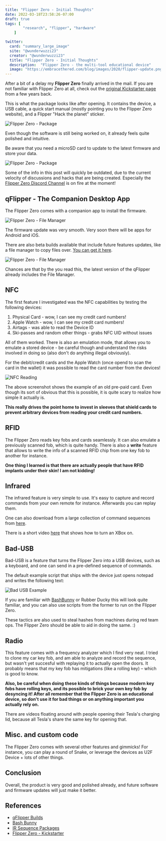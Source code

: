```yaml
---
title: "Flipper Zero - Initial Thoughts"
date: 2022-03-18T23:58:26-07:00
draft: true
tags: [
        "research", "flipper", "hardware"
    ]

twitter:
  card: "summary_large_image"
  site: "@wunderwuzzi23"
  creator: "@wunderwuzzi23"
  title: "Flipper Zero - Initial Thoughts"
  description:  "Flipper Zero - the multi-tool educational device"
  image: "https://embracethered.com/blog/images/2020/flipper-update.png"
---
```



After a bit of a delay my **Flipper Zero** finally arrived in the mail. If you are not familiar with Flipper Zero at all, check out the [original Kickstarter page](https://www.kickstarter.com/projects/flipper-devices/flipper-zero-tamagochi-for-hackers) from a few years back.

This is what the package looks like after opening. It contains the device, a USB cable, a quick start manual (mostly pointing you to the Flipper Zero website), and a Flipper "Hack the planet" sticker.

![Flipper Zero - Package](/blog/images/2022/flipper-package.png)


Even though the software is still being worked on, it already feels quite polished and intuitive.

Be aware that you need a microSD card to update to the latest firmware and store your data. 

![Flipper Zero - Package](/blog/images/2022/flipper-zero-update.png)

Some of the info in this post will quickly be outdated, due to the current velocity of discussions and hacks that are being created. Especially the [Flipper Zero Discord Channel](https://flipp.dev/discord) is on fire at the moment! 


## qFlipper - The Companion Desktop App

The Flipper Zero comes with a companion app to install the firmware. 

![Flipper Zero - File Manager](/blog/images/2022/flipper-zero-file-manager.png)


The firmware update was very smooth. Very soon there will be apps for Android and iOS.

There are also beta builds available that include future features updates, like a file manager to copy files over.  [You can get it here](https://update.flipperzero.one/builds/qFlipper/file-manager). 

![Flipper Zero - File Manager](/blog/images/2022/flipper-zero-file-manager-files.png)

Chances are that by the you read this, the latest version of the qFlipper already includes the File Manager.

## NFC

The first feature I investigated was the NFC capabilities by testing the following devices:

1. Physical Card - wow, I can see my credit card numbers!
2. Apple Watch - wow, I can see my credit card numbers!
3. Airtags - was able to read the Device ID
4. Ski-passes and random other things - grabs NFC UID without issues

All of them worked. There is also an emulation mode, that allows you to emulate a stored device - be careful though and understand the risks involved in doing so (also don't do anything illegal obviously).

For the debit/credit cards and the Apple Watch (once opend to scan the card in the wallet) it was possible to read the card number from the devices!

![NFC Reading](/blog/images/2022/flipper-nfc.png)

The above screenshot shows the example of an old pre-paid card. Even though its sort of obvious that this is possible, it is quite scary to realize how simple it actually is.

**This really drives the point home to invest in sleeves that shield cards to prevent arbitrary devices from reading your credit card numbers.**

## RFID

The Flipper Zero reads key fobs and cards seamlessly. It can also emulate a previously scanned fob, which is quite handy. There is also a **write** feature that allows to write the info of a scanned RFID chip from one key fob to another for instance.

**One thing I learned is that there are actually people that have RFID implants under their skin! I am not kidding!**

## Infrared

The infrared feature is very simple to use. It's easy to capture and record commands from your own remote for instance. Afterwards you can replay them. 

One can also download from a large collection of command sequences from [here](https://github.com/Lucaslhm/Flipper-IRDB).

There is a short video [here](https://www.youtube.com/shorts/drcEkZ6mCcM) that shows how to turn an XBox on.


## Bad-USB

Bad-USB is a feature that turns the Flipper Zero into a USB devices, such as a keyboard, and one can send in a pre-defined sequence of commands.

The default example script that ships with the device just opens notepad and writes the following text:

![Bad USB Example](/blog/images/2022/flipper-zero-bad-usb.png)

If you are familiar with [BashBunny](https://shop.hak5.org/products/bash-bunny) or Rubber Ducky this will look quite familiar, and you can also use scripts from the former to run on the Flipper Zero.

These tactics are also used to steal hashes from machines during red team ops. The Flipper Zero should be able to aid in doing the same. :)

## Radio 

This feature comes with a frequency analyzer which I find very neat. I tried to clone my car key fob, and am able to analyze and record the sequence, but wasn't yet succesful with replaying it to actually open the doors. It probably means that my key fob has mitigations (like a rolling key) – which is good to know.


**Also, be careful when doing these kinds of things because modern key fobs have rolling keys, and its possible to brick your own key fob by desyncing it! After all remember that the Flipper Zero is an educational device, so don't use it for bad things or on anything important you actually rely on.**

There are videos floating around with people opening their Tesla's charging lid, because all Tesla's share the same key for opening that. 

## Misc. and custom code

The Flipper Zero comes with several other features and gimmicks! For instance, you can play a round of Snake, or leverage the devices as U2F Device + lots of other things.

## Conclusion

Overall, the product is very good and polished already, and future software and firmware updates will just make it better. 

## References


* [qFlipper Builds](https://update.flipperzero.one/builds/qFlipper/file-manager)
* [Bash Bunny](https://shop.hak5.org/products/bash-bunny)
* [IR Sequence Packages](https://github.com/Lucaslhm/Flipper-IRDB)
* [Flipper Zero - Kickstarter](https://www.kickstarter.com/projects/flipper-devices/flipper-zero-tamagochi-for-hackers)
